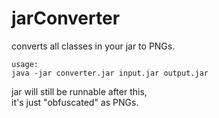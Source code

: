 # jarConverter
converts all classes in your jar to PNGs.  
```
usage: 
java -jar converter.jar input.jar output.jar  
```
jar will still be runnable after this,  
it's just "obfuscated" as PNGs.

